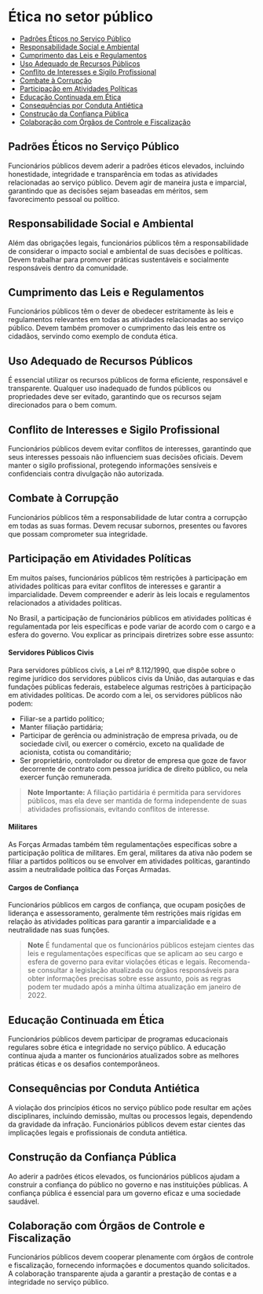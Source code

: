 # Ética no setor público

- [Padrões Éticos no Serviço Público](#padroes-eticos-no-servico-publico)
- [Responsabilidade Social e Ambiental](#responsabilidade-social-e-ambiental)
- [Cumprimento das Leis e Regulamentos](#cumprimento-das-leis-e-regulamentos)
- [Uso Adequado de Recursos Públicos](#uso-adequado-de-recursos-publicos)
- [Conflito de Interesses e Sigilo Profissional](#conflito-de-interesses-e-sigilo-profissional)
- [Combate à Corrupção](#combate-a-corrupcao)
- [Participação em Atividades Políticas](#participacao-em-atividades-politicas)
- [Educação Continuada em Ética](#educacao-continuada-em-etica)
- [Consequências por Conduta Antiética](#consequencias-por-conduta-anti-etica)
- [Construção da Confiança Pública](#construcao-da-confianca-publica)
- [Colaboração com Órgãos de Controle e Fiscalização](#colaboracao-com-orgaos-de-controle-e-fiscalizacao)

<a name="padroes-eticos-no-servico-publico"></a>
## Padrões Éticos no Serviço Público

Funcionários públicos devem aderir a padrões éticos elevados, incluindo honestidade, integridade e transparência em todas as atividades relacionadas ao serviço público. Devem agir de maneira justa e imparcial, garantindo que as decisões sejam baseadas em méritos, sem favorecimento pessoal ou político.

<a name="responsabilidade-social-e-ambiental"></a>
## Responsabilidade Social e Ambiental

Além das obrigações legais, funcionários públicos têm a responsabilidade de considerar o impacto social e ambiental de suas decisões e políticas. Devem trabalhar para promover práticas sustentáveis e socialmente responsáveis dentro da comunidade.

<a name="cumprimento-das-leis-e-regulamentos"></a>
## Cumprimento das Leis e Regulamentos

Funcionários públicos têm o dever de obedecer estritamente às leis e regulamentos relevantes em todas as atividades relacionadas ao serviço público. Devem também promover o cumprimento das leis entre os cidadãos, servindo como exemplo de conduta ética.

<a name="uso-adequado-de-recursos-publicos"></a>
## Uso Adequado de Recursos Públicos

É essencial utilizar os recursos públicos de forma eficiente, responsável e transparente. Qualquer uso inadequado de fundos públicos ou propriedades deve ser evitado, garantindo que os recursos sejam direcionados para o bem comum.

<a name="conflito-de-interesses-e-sigilo-profissional"></a>
## Conflito de Interesses e Sigilo Profissional

Funcionários públicos devem evitar conflitos de interesses, garantindo que seus interesses pessoais não influenciem suas decisões oficiais. Devem manter o sigilo profissional, protegendo informações sensíveis e confidenciais contra divulgação não autorizada.

<a name="combate-a-corrupcao"></a>
## Combate à Corrupção

Funcionários públicos têm a responsabilidade de lutar contra a corrupção em todas as suas formas. Devem recusar subornos, presentes ou favores que possam comprometer sua integridade.

<a name="participacao-em-atividades-politicas"></a>
## Participação em Atividades Políticas

Em muitos países, funcionários públicos têm restrições à participação em atividades políticas para evitar conflitos de interesses e garantir a imparcialidade. Devem compreender e aderir às leis locais e regulamentos relacionados a atividades políticas.

No Brasil, a participação de funcionários públicos em atividades políticas é regulamentada por leis específicas e pode variar de acordo com o cargo e a esfera do governo. Vou explicar as principais diretrizes sobre esse assunto:

#### Servidores Públicos Civis
Para servidores públicos civis, a Lei nº 8.112/1990, que dispõe sobre o regime jurídico dos servidores públicos civis da União, das autarquias e das fundações públicas federais, estabelece algumas restrições à participação em atividades políticas. De acordo com a lei, os servidores públicos não podem:
   - Filiar-se a partido político;
   - Manter filiação partidária;
   - Participar de gerência ou administração de empresa privada, ou de sociedade civil, ou exercer o comércio, exceto na qualidade de acionista, cotista ou comanditário;
   - Ser proprietário, controlador ou diretor de empresa que goze de favor decorrente de contrato com pessoa jurídica de direito público, ou nela exercer função remunerada.

> **Note**
> **Importante:** A filiação partidária é permitida para servidores públicos, mas ela deve ser mantida de forma independente de suas atividades profissionais, evitando conflitos de interesse.

#### Militares
As Forças Armadas também têm regulamentações específicas sobre a participação política de militares. Em geral, militares da ativa não podem se filiar a partidos políticos ou se envolver em atividades políticas, garantindo assim a neutralidade política das Forças Armadas.

#### Cargos de Confiança 
Funcionários públicos em cargos de confiança, que ocupam posições de liderança e assessoramento, geralmente têm restrições mais rígidas em relação às atividades políticas para garantir a imparcialidade e a neutralidade nas suas funções.

> **Note**
> É fundamental que os funcionários públicos estejam cientes das leis e regulamentações específicas que se aplicam ao seu cargo e esfera de governo para evitar violações éticas e legais. Recomenda-se consultar a legislação atualizada ou órgãos responsáveis para obter informações precisas sobre esse assunto, pois as regras podem ter mudado após a minha última atualização em janeiro de 2022.

<a name="educacao-continuada-em-etica"></a>
## Educação Continuada em Ética

Funcionários públicos devem participar de programas educacionais regulares sobre ética e integridade no serviço público. A educação contínua ajuda a manter os funcionários atualizados sobre as melhores práticas éticas e os desafios contemporâneos.

<a name="consequencias-por-conduta-anti-etica"></a>
## Consequências por Conduta Antiética

A violação dos princípios éticos no serviço público pode resultar em ações disciplinares, incluindo demissão, multas ou processos legais, dependendo da gravidade da infração. Funcionários públicos devem estar cientes das implicações legais e profissionais de conduta antiética.

<a name="construcao-da-confianca-publica"></a>
## Construção da Confiança Pública

Ao aderir a padrões éticos elevados, os funcionários públicos ajudam a construir a confiança do público no governo e nas instituições públicas. A confiança pública é essencial para um governo eficaz e uma sociedade saudável.

<a name="colaboracao-com-orgaos-de-controle-e-fiscalizacao"></a>
## Colaboração com Órgãos de Controle e Fiscalização

Funcionários públicos devem cooperar plenamente com órgãos de controle e fiscalização, fornecendo informações e documentos quando solicitados. A colaboração transparente ajuda a garantir a prestação de contas e a integridade no serviço público.

